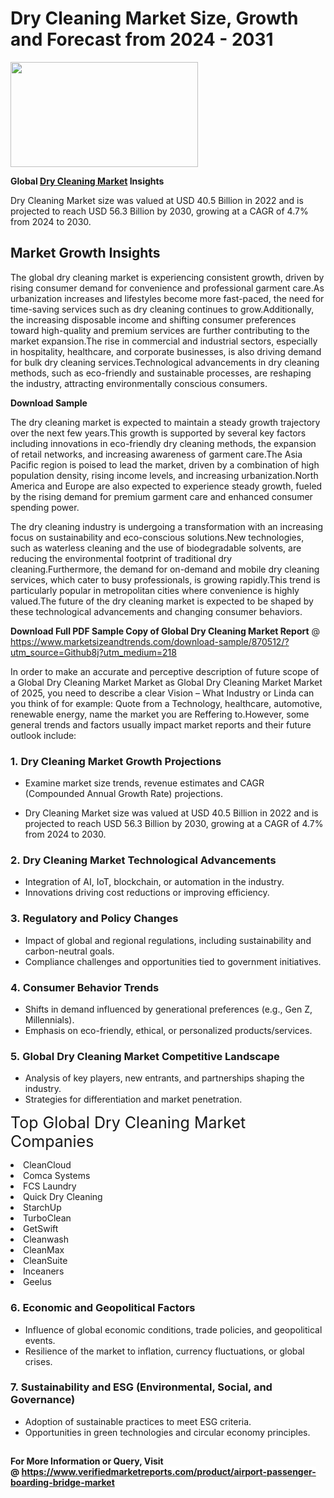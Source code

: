 <H1>Dry Cleaning Market Size, Growth and Forecast from 2024 - 2031</H1><img class="aligncenter size-medium wp-image-584254" src="https://thirdeyenews.in/wp-content/uploads/2024/09/Global-Market-Research-300x168.jpeg" alt="" width="300" height="168" /><p><strong>Global&nbsp;<a href="https://www.marketsizeandtrends.com/download-sample/870512/?utm_source=Github8j?utm_medium=218">Dry Cleaning Market</a> Insights</strong></p><p>Dry Cleaning Market size was valued at USD 40.5 Billion in 2022 and is projected to reach USD 56.3 Billion by 2030, growing at a CAGR of 4.7% from 2024 to 2030.</p><p><h2>Market Growth Insights</h2> <p>The global dry cleaning market is experiencing consistent growth, driven by rising consumer demand for convenience and professional garment care.As urbanization increases and lifestyles become more fast-paced, the need for time-saving services such as dry cleaning continues to grow.Additionally, the increasing disposable income and shifting consumer preferences toward high-quality and premium services are further contributing to the market expansion.The rise in commercial and industrial sectors, especially in hospitality, healthcare, and corporate businesses, is also driving demand for bulk dry cleaning services.Technological advancements in dry cleaning methods, such as eco-friendly and sustainable processes, are reshaping the industry, attracting environmentally conscious consumers.</p> <p><strong>Download Sample</strong></p> <p>The dry cleaning market is expected to maintain a steady growth trajectory over the next few years.This growth is supported by several key factors including innovations in eco-friendly dry cleaning methods, the expansion of retail networks, and increasing awareness of garment care.The Asia Pacific region is poised to lead the market, driven by a combination of high population density, rising income levels, and increasing urbanization.North America and Europe are also expected to experience steady growth, fueled by the rising demand for premium garment care and enhanced consumer spending power.</p> <p>The dry cleaning industry is undergoing a transformation with an increasing focus on sustainability and eco-conscious solutions.New technologies, such as waterless cleaning and the use of biodegradable solvents, are reducing the environmental footprint of traditional dry cleaning.Furthermore, the demand for on-demand and mobile dry cleaning services, which cater to busy professionals, is growing rapidly.This trend is particularly popular in metropolitan cities where convenience is highly valued.The future of the dry cleaning market is expected to be shaped by these technological advancements and changing consumer behaviors.</p> <p><span class=""><strong>Download Full PDF Sample Copy of Global Dry Cleaning Market Report</strong> @ <a href="https://www.marketsizeandtrends.com/download-sample/870512/?utm_source=Github8j?utm_medium=218" target="_blank">https://www.marketsizeandtrends.com/download-sample/870512/?utm_source=Github8j?utm_medium=218</a></span></p><p>In order to make an accurate and perceptive description of future scope of a Global&nbsp;Dry Cleaning Market Market as Global&nbsp;Dry Cleaning Market Market of 2025, you need to describe a clear Vision &ndash; What Industry or Linda can you think of for example: Quote from a Technology, healthcare, automotive, renewable energy, name the market you are Reffering to.However, some general trends and factors usually impact market reports and their future outlook include:</p><h3>1.&nbsp;<strong>Dry Cleaning Market Growth Projections</strong></h3><ul><li>Examine market size trends, revenue estimates and CAGR (Compounded Annual Growth Rate) projections.</li><li><p>Dry Cleaning Market size was valued at USD 40.5 Billion in 2022 and is projected to reach USD 56.3 Billion by 2030, growing at a CAGR of 4.7% from 2024 to 2030.</p></li></ul><h3>2.&nbsp;<strong>Dry Cleaning Market Technological Advancements</strong></h3><ul><li>Integration of AI, IoT, blockchain, or automation in the industry.</li><li>Innovations driving cost reductions or improving efficiency.</li></ul><h3>3.&nbsp;<strong>Regulatory and Policy Changes</strong></h3><ul><li>Impact of global and regional regulations, including sustainability and carbon-neutral goals.</li><li>Compliance challenges and opportunities tied to government initiatives.</li></ul><h3>4.&nbsp;<strong>Consumer Behavior Trends</strong></h3><ul><li>Shifts in demand influenced by generational preferences (e.g., Gen Z, Millennials).</li><li>Emphasis on eco-friendly, ethical, or personalized products/services.</li></ul><h3>5.&nbsp;<strong>Global Dry Cleaning Market Competitive Landscape</strong></h3><ul><li>Analysis of key players, new entrants, and partnerships shaping the industry.</li><li>Strategies for differentiation and market penetration.</li></ul><p data-pm-slice="1 1 []"><span style="color: inherit; font-family: inherit; font-size: 25px;">Top Global Dry Cleaning Market Companies</span></p><div class="" data-test-id=""><p><li>CleanCloud</li><li> Comca Systems</li><li> FCS Laundry</li><li> Quick Dry Cleaning</li><li> StarchUp</li><li> TurboClean</li><li> GetSwift</li><li> Cleanwash</li><li> CleanMax</li><li> CleanSuite</li><li>  Inceaners</li><li> Geelus</li></p></div><h3>6.&nbsp;<strong>Economic and Geopolitical Factors</strong></h3><ul><li>Influence of global economic conditions, trade policies, and geopolitical events.</li><li>Resilience of the market to inflation, currency fluctuations, or global crises.</li></ul><h3>7.&nbsp;<strong>Sustainability and ESG (Environmental, Social, and Governance)</strong></h3><ul><li>Adoption of sustainable practices to meet ESG criteria.</li><li>Opportunities in green technologies and circular economy principles.</li></ul><h2><strong style="font-size: 14px;">For More Information or Query, Visit @&nbsp;</strong><a style="background-color: #ffffff; font-size: 14px;" href="https://www.marketsizeandtrends.com/report/dry-cleaning-market/" target="_blank">https://www.verifiedmarketreports.com/product/airport-passenger-boarding-bridge-market</a></h2>